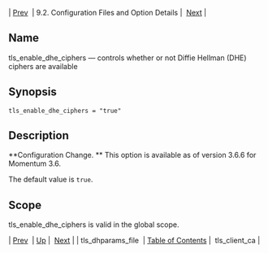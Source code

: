| [Prev](conf.ref.tls_dhparams_file)  | 9.2. Configuration Files and Option Details |  [Next](conf.ref.tls_client_ca.php) |

<a name="conf.ref.tls_enable_dhe_ciphers"></a>
## Name

tls_enable_dhe_ciphers — controls whether or not Diffie Hellman (DHE) ciphers are available

## Synopsis

`tls_enable_dhe_ciphers = "true"`

<a name="idp12109280"></a>
## Description

**Configuration Change. ** This option is available as of version 3.6.6 for Momentum 3.6.

The default value is `true`.

<a name="idp12112896"></a>
## Scope

tls_enable_dhe_ciphers is valid in the global scope.

| [Prev](conf.ref.tls_dhparams_file)  | [Up](conf.ref.files.php) |  [Next](conf.ref.tls_client_ca.php) |
| tls_dhparams_file  | [Table of Contents](index) |  tls_client_ca |

